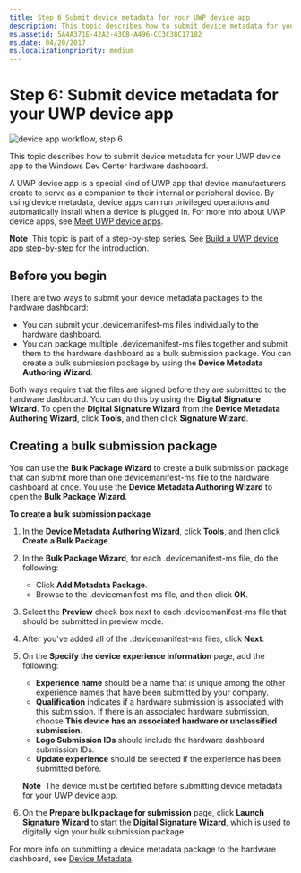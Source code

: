 ```yaml
---
title: Step 6 Submit device metadata for your UWP device app
description: This topic describes how to submit device metadata for your UWP device app to the Windows Dev Center hardware dashboard.
ms.assetid: 5A4A371E-42A2-43C8-A496-CC3C38C17182
ms.date: 04/20/2017
ms.localizationpriority: medium
---
```


# Step 6: Submit device metadata for your UWP device app


![device app workflow, step 6](images/6-device-app-workflow.png)

This topic describes how to submit device metadata for your UWP device app to the Windows Dev Center hardware dashboard.

A UWP device app is a special kind of UWP app that device manufacturers create to serve as a companion to their internal or peripheral device. By using device metadata, device apps can run privileged operations and automatically install when a device is plugged in. For more info about UWP device apps, see [Meet UWP device apps](meet-uwp-device-apps.md).

**Note**  This topic is part of a step-by-step series. See [Build a UWP device app step-by-step](build-a-uwp-device-app-step-by-step.md) for the introduction.

 

## <span id="Before_you_begin"></span><span id="before_you_begin"></span><span id="BEFORE_YOU_BEGIN"></span>Before you begin


There are two ways to submit your device metadata packages to the hardware dashboard:

-   You can submit your .devicemanifest-ms files individually to the hardware dashboard.
-   You can package multiple .devicemanifest-ms files together and submit them to the hardware dashboard as a bulk submission package. You can create a bulk submission package by using the **Device Metadata Authoring Wizard**.

Both ways require that the files are signed before they are submitted to the hardware dashboard. You can do this by using the **Digital Signature Wizard**. To open the **Digital Signature Wizard** from the **Device Metadata Authoring Wizard**, click **Tools**, and then click **Signature Wizard**.

## <span id="Creating_a_bulk_submission_package"></span><span id="creating_a_bulk_submission_package"></span><span id="CREATING_A_BULK_SUBMISSION_PACKAGE"></span>Creating a bulk submission package


You can use the **Bulk Package Wizard** to create a bulk submission package that can submit more than one devicemanifest-ms file to the hardware dashboard at once. You use the **Device Metadata Authoring Wizard** to open the **Bulk Package Wizard**.

**To create a bulk submission package**

1.  In the **Device Metadata Authoring Wizard**, click **Tools**, and then click **Create a Bulk Package**.
2.  In the **Bulk Package Wizard**, for each .devicemanifest-ms file, do the following:
    -   Click **Add Metadata Package**.
    -   Browse to the .devicemanifest-ms file, and then click **OK**.

3.  Select the **Preview** check box next to each .devicemanifest-ms file that should be submitted in preview mode.
4.  After you've added all of the .devicemanifest-ms files, click **Next**.
5.  On the **Specify the device experience information** page, add the following:
    -   **Experience name** should be a name that is unique among the other experience names that have been submitted by your company.
    -   **Qualification** indicates if a hardware submission is associated with this submission. If there is an associated hardware submission, choose **This device has an associated hardware or unclassified submission**.
    -   **Logo Submission IDs** should include the hardware dashboard submission IDs.
    -   **Update experience** should be selected if the experience has been submitted before.

    **Note**  The device must be certified before submitting device metadata for your UWP device app.

     

6.  On the **Prepare bulk package for submission** page, click **Launch Signature Wizard** to start the **Digital Signature Wizard**, which is used to digitally sign your bulk submission package.

For more info on submitting a device metadata package to the hardware dashboard, see [Device Metadata](../dashboard/index.yml).

 

